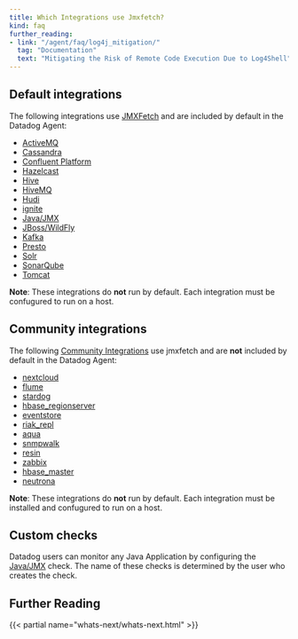 ```yaml
---
title: Which Integrations use Jmxfetch?
kind: faq
further_reading:
- link: "/agent/faq/log4j_mitigation/"
  tag: "Documentation"
  text: "Mitigating the Risk of Remote Code Execution Due to Log4Shell"
---
```


## Default integrations

The following integrations use [JMXFetch][1] and are included by default in the Datadog Agent:

* [ActiveMQ][2]
* [Cassandra][3]
* [Confluent Platform][4]
* [Hazelcast][5]
* [Hive][6]
* [HiveMQ][7]
* [Hudi][8]
* [ignite][9]
* [Java/JMX][10]
* [JBoss/WildFly][11]
* [Kafka][12]
* [Presto][13]
* [Solr][14]
* [SonarQube][15]
* [Tomcat][16]

**Note**: These integrations do **not** run by default. Each integration must be confugured to run on a host.

## Community integrations

The following [Community Integrations][17] use jmxfetch and are **not** included by default in the Datadog Agent:

* [nextcloud][18]
* [flume][19]
* [stardog][20]
* [hbase_regionserver][21]
* [eventstore][22]
* [riak_repl][23]
* [aqua][24]
* [snmpwalk][25]
* [resin][26]
* [zabbix][27]
* [hbase_master][28]
* [neutrona][29]

**Note**: These integrations do **not** run by default. Each integration must be installed and confugured to run on a host.

## Custom checks

Datadog users can monitor any Java Application by configuring the [Java/JMX][10] check. The name of these checks is determined by the user who creates the check.

## Further Reading

{{< partial name="whats-next/whats-next.html" >}}

[1]: https://github.com/DataDog/jmxfetch
[2]: https://docs.datadoghq.com/integrations/activemq/
[3]: https://docs.datadoghq.com/integrations/cassandra/
[4]: https://docs.datadoghq.com/integrations/confluent_platform/
[5]: https://docs.datadoghq.com/integrations/hazelcast/
[6]: https://docs.datadoghq.com/integrations/hive/
[7]: https://docs.datadoghq.com/integrations/hivemq/
[8]: https://docs.datadoghq.com/integrations/hudi/
[9]: https://docs.datadoghq.com/integrations/ignite/
[10]: https://docs.datadoghq.com/integrations/java
[11]: https://docs.datadoghq.com/integrations/jboss_wildfly/
[12]: https://docs.datadoghq.com/integrations/kafka/
[13]: https://docs.datadoghq.com/integrations/presto/
[14]: https://docs.datadoghq.com/integrations/solr/
[15]: https://docs.datadoghq.com/integrations/sonarqube/
[16]: https://docs.datadoghq.com/integrations/tomcat/
[17]: /agent/guide/use-community-integrations/?tab=agentv721v621
[18]: https://github.com/DataDog/integrations-extras/tree/master/nextcloud
[19]: https://github.com/DataDog/integrations-extras/tree/master/flume
[20]: https://github.com/DataDog/integrations-extras/tree/master/stardog
[21]: https://github.com/DataDog/integrations-extras/tree/master/hbase_regionserver
[22]: https://github.com/DataDog/integrations-extras/tree/master/eventstore
[23]: https://github.com/DataDog/integrations-extras/tree/master/riak_repl
[24]: https://github.com/DataDog/integrations-extras/tree/master/aqua
[25]: https://github.com/DataDog/integrations-extras/tree/master/snmpwalk
[26]: https://github.com/DataDog/integrations-extras/tree/master/resin
[27]: https://github.com/DataDog/integrations-extras/tree/master/zabbix
[28]: https://github.com/DataDog/integrations-extras/tree/master/hbase_master
[29]: https://github.com/DataDog/integrations-extras/tree/master/neutrona

